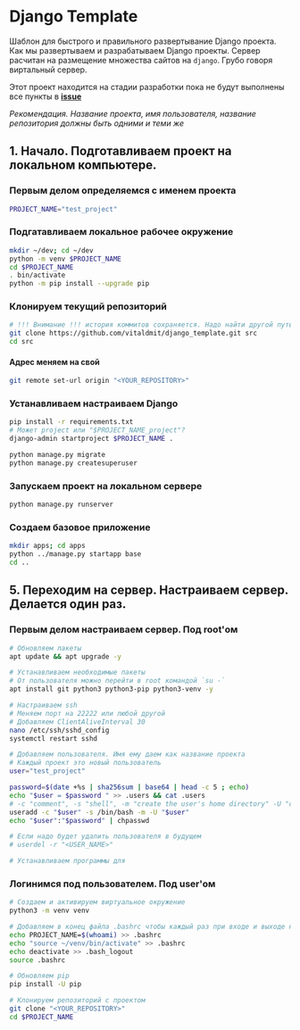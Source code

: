 # Django Template
Шаблон для быстрого и правильного развертывание Django проекта. Как мы развертываем и разрабатываем Django проекты. Сервер расчитан на размещение множества сайтов на `django`. Грубо говоря виртальный сервер.

Этот проект находится на стадии разработки пока не будут выполнены все пункты в [**issue**](https://github.com/vitaldmit/django_template/issues/1)

*Рекомендация. Название проекта, имя пользователя, название репозитория должны быть одними и теми же*

## 1. Начало. Подготавливаем проект на локальном компьютере.
### Первым делом определяемся с именем проекта
```bash
PROJECT_NAME="test_project"
```

### Подгатавливаем локальное рабочее окружение
```bash
mkdir ~/dev; cd ~/dev
python -m venv $PROJECT_NAME
cd $PROJECT_NAME
. bin/activate
python -m pip install --upgrade pip
```

### Клонируем текущий репозиторий
```bash
# !!! Внимание !!! история коммитов сохраняется. Надо найти другой путь
git clone https://github.com/vitaldmit/django_template.git src
cd src
```

#### Адрес меняем на свой
```bash
git remote set-url origin "<YOUR_REPOSITORY>"
```

### Устанавливаем настраиваем Django
```bash
pip install -r requirements.txt
# Может project или "$PROJECT_NAME_project"?
django-admin startproject $PROJECT_NAME .

python manage.py migrate
python manage.py createsuperuser
```

### Запускаем проект на локальном сервере
```bash
python manage.py runserver
```

### Создаем базовое приложение
```bash
mkdir apps; cd apps
python ../manage.py startapp base
cd ..
```



## 5. Переходим на сервер. Настраиваем сервер. Делается один раз.
### Первым делом настраиваем сервер. Под root'ом
```bash
# Обновляем пакеты
apt update && apt upgrade -y

# Устанавливаем необходимые пакеты
# От пользователя можно перейти в root командой `su -`
apt install git python3 python3-pip python3-venv -y

# Настраиваем ssh
# Меняем порт на 22222 или любой другой
# Добавляем ClientAliveInterval 30
nano /etc/ssh/sshd_config
systemctl restart sshd
```

```bash
# Добавляем пользователя. Имя ему даем как название проекта
# Каждый проект это новый пользователь
user="test_project"
```

```bash
password=$(date +%s | sha256sum | base64 | head -c 5 ; echo)
echo "$user = $password " >> .users && cat .users
# -c "comment", -s "shell", -m "create the user's home directory" -U "create a group with the same name as the user", 
useradd -c "$user" -s /bin/bash -m -U "$user"
echo "$user":"$password" | chpasswd

# Если надо будет удалить пользователя в будущем
# userdel -r "<USER_NAME>"
```

```bash
# Устанавливаем программы для 
```

### Логинимся под пользователем. Под user'ом
```bash
# Создаем и активируем виртуальное окружение
python3 -m venv venv

# Добавляем в конец файла .bashrc чтобы каждый раз при входе и выходе не набирать команды
echo PROJECT_NAME=$(whoami) >> .bashrc
echo "source ~/venv/bin/activate" >> .bashrc
echo deactivate >> .bash_logout
source .bashrc

# Обновляем pip
pip install -U pip

# Клонируем репозиторий с проектом
git clone "<YOUR_REPOSITORY>"
cd $PROJECT_NAME
```